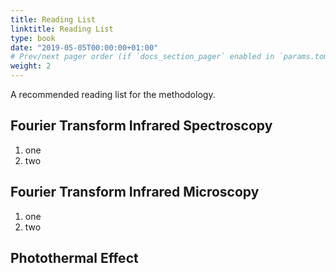 ```yaml
---
title: Reading List
linktitle: Reading List
type: book
date: "2019-05-05T00:00:00+01:00"
# Prev/next pager order (if `docs_section_pager` enabled in `params.toml`)
weight: 2
---
```


A recommended reading list for the methodology.

## Fourier Transform Infrared Spectroscopy

 1. one
 2. two


## Fourier Transform Infrared Microscopy

 1. one
 2. two

## Photothermal Effect
